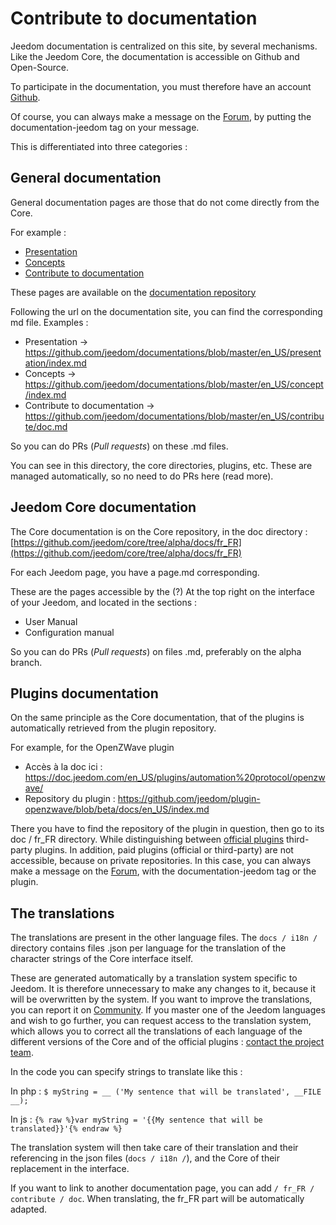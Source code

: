 # Contribute to documentation

Jeedom documentation is centralized on this site, by several mechanisms. Like the Jeedom Core, the documentation is accessible on Github and Open-Source.

To participate in the documentation, you must therefore have an account [Github](https://github.com/).

Of course, you can always make a message on the [Forum](https://community.jeedom.com/), by putting the documentation-jeedom tag on your message.

This is differentiated into three categories :

## General documentation

General documentation pages are those that do not come directly from the Core.

For example :

- [Presentation](https://doc.jeedom.com/en_US/presentation/)
- [Concepts](https://doc.jeedom.com/en_US/concept/)
- [Contribute to documentation](https://doc.jeedom.com/en_US/contribute/doc)

These pages are available on the [documentation repository](https://github.com/jeedom/documentations/tree/master/fr_FR)

Following the url on the documentation site, you can find the corresponding md file. Examples :

- Presentation -> https://github.com/jeedom/documentations/blob/master/en_US/presentation/index.md
- Concepts -> https://github.com/jeedom/documentations/blob/master/en_US/concept/index.md
- Contribute to documentation -> https://github.com/jeedom/documentations/blob/master/en_US/contribute/doc.md

So you can do PRs (*Pull requests*) on these .md files.

You can see in this directory, the core directories, plugins, etc. These are managed automatically, so no need to do PRs here (read more).


## Jeedom Core documentation

The Core documentation is on the Core repository, in the doc directory : [https://github.com/jeedom/core/tree/alpha/docs/fr_FR](https://github.com/jeedom/core/tree/alpha/docs/fr_FR)

For each Jeedom page, you have a page.md corresponding.

These are the pages accessible by the (?) At the top right on the interface of your Jeedom, and located in the sections :

- User Manual
- Configuration manual

So you can do PRs (*Pull requests*) on files .md, preferably on the alpha branch.


## Plugins documentation

On the same principle as the Core documentation, that of the plugins is automatically retrieved from the plugin repository.

For example, for the OpenZWave plugin

- Accès à la doc ici : https://doc.jeedom.com/en_US/plugins/automation%20protocol/openzwave/
- Repository du plugin : https://github.com/jeedom/plugin-openzwave/blob/beta/docs/en_US/index.md

There you have to find the repository of the plugin in question, then go to its doc / fr_FR directory. While distinguishing between [official plugins](https://github.com/jeedom) third-party plugins. In addition, paid plugins (official or third-party) are not accessible, because on private repositories. In this case, you can always make a message on the [Forum](https://community.jeedom.com/), with the documentation-jeedom tag or the plugin.


## The translations

The translations are present in the other language files. The `docs / i18n /` directory contains files .json per language for the translation of the character strings of the Core interface itself.

These are generated automatically by a translation system specific to Jeedom. It is therefore unnecessary to make any changes to it, because it will be overwritten by the system. If you want to improve the translations, you can report it on [Community](https://community.jeedom.com/). If you master one of the Jeedom languages and wish to go further, you can request access to the translation system, which allows you to correct all the translations of each language of the different versions of the Core and of the official plugins : [contact the project team](mailto:contact@jeedom.com).

In the code you can specify strings to translate like this :

In php : `$ myString = __ ('My sentence that will be translated', __FILE __);`

In js : ``{% raw %}var myString = '{{My sentence that will be translated}}'{% endraw %}``

The translation system will then take care of their translation and their referencing in the json files (`docs / i18n /`), and the Core of their replacement in the interface.

If you want to link to another documentation page, you can add `/ fr_FR / contribute / doc`. When translating, the fr_FR part will be automatically adapted.


